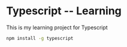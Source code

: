 # Typescript -- Learning

This is my learning project for Typescript

``` bash
npm install -g typescript
```